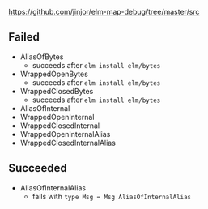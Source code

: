 https://github.com/jinjor/elm-map-debug/tree/master/src

## Failed

- AliasOfBytes
  - succeeds after `elm install elm/bytes`
- WrappedOpenBytes
  - succeeds after `elm install elm/bytes`
- WrappedClosedBytes
  - succeeds after `elm install elm/bytes`
- AliasOfInternal
- WrappedOpenInternal
- WrappedClosedInternal
- WrappedOpenInternalAlias
- WrappedClosedInternalAlias

## Succeeded

- AliasOfInternalAlias
  - fails with `type Msg = Msg AliasOfInternalAlias`